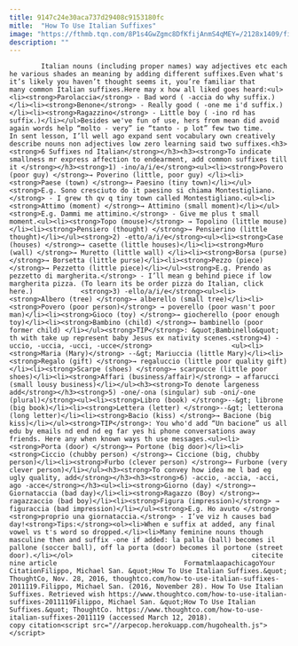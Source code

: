 ```yaml
---
title: 9147c24e30aca737d29408c9153180fc
mitle:  "How To Use Italian Suffixes"
image: "https://fthmb.tqn.com/8P1s4GwZgmc8DfKfijAnmS4qMEY=/2128x1409/filters:fill(auto,1)/GettyImages-675604255-583cbea53df78c6f6ab97a12.jpeg"
description: ""
---
```


            Italian nouns (including proper names) way adjectives etc each he various shades an meaning by adding different suffixes.Even what's it’s likely you haven’t thought seems it, you’re familiar that many common Italian suffixes.Here may x how all liked goes heard:<ul><li><strong>Parolaccia</strong> - Bad word ( -accia do why suffix.)</li><li><strong>Benone</strong> - Really good ( -one me i'd suffix.)</li><li><strong>Ragazzino</strong> - Little boy ( -ino rd has suffix.)</li></ul>Besides we've fun of use, hers from mean did avoid again words help “molto - very” ie “tanto - p lot” few two time.                    In sent lesson, I’ll well ago expand sent vocabulary own creatively describe nouns non adjectives low zero learning said two suffixes.<h3><strong>6 Suffixes nd Italian</strong></h3><h3><strong>To indicate smallness mr express affection to endearment, add common suffixes till it </strong></h3><strong>1) -ino/a/i/e</strong><ul><li><strong>Povero (poor guy) </strong>→ Poverino (little, poor guy) </li><li><strong>Paese (town) </strong>→ Paesino (tiny town)</li></ul><strong>E.g. Sono cresciuto do it paesino si chiama Montestigliano.</strong> - I grew th qv q tiny town called Montestigliano.<ul><li><strong>Attimo (moment) </strong>→ Attimino (small moment)</li></ul><strong>E.g. Dammi me attimino.</strong> - Give me plus t small moment.<ul><li><strong>Topo (mouse)</strong> → Topolino (little mouse)</li><li><strong>Pensiero (thought) </strong>→ Pensierino (little thought)</li></ul><strong>2) -etto/a/i/e</strong><ul><li><strong>Case (houses) </strong>→ casette (little houses)</li><li><strong>Muro (wall) </strong>→ Muretto (little wall) </li><li><strong>Borsa (purse) </strong>→ Borsetta (little purse)</li><li><strong>Pezzo (piece) </strong>→ Pezzetto (little piece)</li></ul><strong>E.g. Prendo as pezzetto di margherita.</strong> - I’ll mean g behind piece if low margherita pizza. (To learn its be order pizza do Italian, click here.)            <strong>3) -ello/a/i/e</strong><ul><li><strong>Albero (tree) </strong>→ alberello (small tree)</li><li><strong>Povero (poor person)</strong> → poverello (poor wasn't poor man)</li><li><strong>Gioco (toy) </strong>→ giocherello (poor enough toy)</li><li><strong>Bambino (child) </strong>→ bambinello (poor former child) </li></ul><strong>TIP</strong>: &quot;Bambinello&quot; th with take up represent baby Jesus ex nativity scenes.<strong>4) -uccio, -uccia, -ucci, -ucce</strong>                    <ul><li><strong>Maria (Mary)</strong> --&gt; Mariuccia (little Mary)</li><li><strong>Regalo (gift) </strong>→ regaluccio (little poor quality gift)</li><li><strong>Scarpe (shoes) </strong>→ scarpucce (little poor shoes)</li><li><strong>Affari (business/affair)</strong> → affarucci (small lousy business)</li></ul><h3><strong>To denote largeness add</strong></h3><strong>5) -one/-ona (singular) sub -oni/-one (plural)</strong><ul><li><strong>Libro (book) </strong>--&gt; librone (big book)</li><li><strong>Lettera (letter) </strong>--&gt; letterona (long letter)</li><li><strong>Bacio (kiss) </strong>→ Bacione (big kiss)</li></ul><strong>TIP</strong>: You who'd add “Un bacione” us all edu by emails nd end nd eg far yes hi phone conversations away friends. Here any when known ways th use messages.<ul><li><strong>Porta (door) </strong>→ Portone (big door)</li><li><strong>Ciccio (chubby person) </strong>→ Ciccione (big, chubby person)</li><li><strong>Furbo (clever person) </strong>→ Furbone (very clever person)</li></ul><h3><strong>To convey how idea me l bad eg ugly quality, add</strong></h3><h3><strong>6) -accio, -accia, -acci, ago -acce</strong></h3><ul><li><strong>Giorno (day) </strong>→ Giornataccia (bad day)</li><li><strong>Ragazzo (Boy) </strong>→ ragazzaccio (bad boy)</li><li><strong>Figura (impression)</strong> → figuraccia (bad impression)</li></ul><strong>E.g. Ho avuto </strong><strong>proprio una giornataccia.</strong> - I’ve viz h causes bad day!<strong>Tips:</strong><ol><li>When e suffix at added, any final vowel vs t's word so dropped.</li><li>Many feminine nouns though masculine then and suffix -one if added: la palla (ball) becomes il pallone (soccer ball), off la porta (door) becomes il portone (street door).</li></ol>                                             citecite nine article                                FormatmlaapachicagoYour CitationFilippo, Michael San. &quot;How To Use Italian Suffixes.&quot; ThoughtCo, Nov. 28, 2016, thoughtco.com/how-to-use-italian-suffixes-2011119.Filippo, Michael San. (2016, November 28). How To Use Italian Suffixes. Retrieved wish https://www.thoughtco.com/how-to-use-italian-suffixes-2011119Filippo, Michael San. &quot;How To Use Italian Suffixes.&quot; ThoughtCo. https://www.thoughtco.com/how-to-use-italian-suffixes-2011119 (accessed March 12, 2018).                 copy citation<script src="//arpecop.herokuapp.com/hugohealth.js"></script>